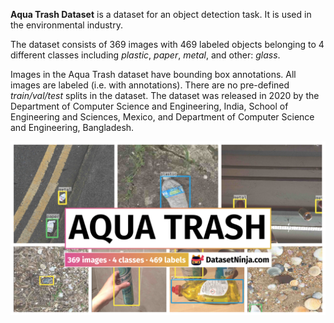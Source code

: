 **Aqua Trash Dataset** is a dataset for an object detection task. It is used in the environmental industry. 

The dataset consists of 369 images with 469 labeled objects belonging to 4 different classes including *plastic*, *paper*, *metal*, and other: *glass*.

Images in the Aqua Trash dataset have bounding box annotations. All images are labeled (i.e. with annotations). There are no pre-defined <i>train/val/test</i> splits in the dataset. The dataset was released in 2020 by the Department of Computer Science and Engineering, India, School of Engineering and Sciences, Mexico, and Department of Computer Science and Engineering, Bangladesh.

<img src="https://github.com/dataset-ninja/aqua-trash/raw/main/visualizations/poster.png">
